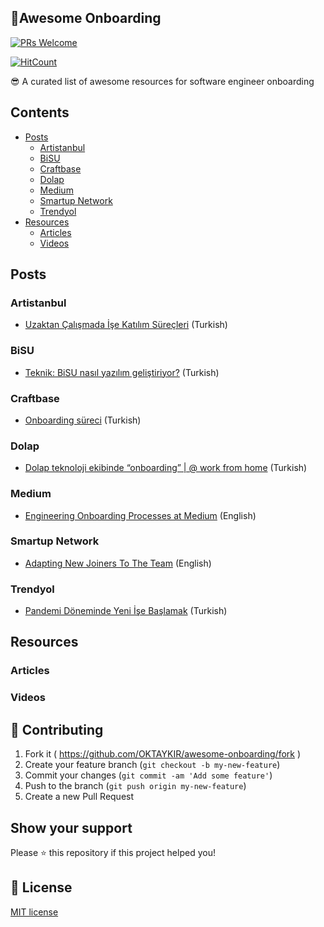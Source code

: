 ## 🚀Awesome Onboarding
[![PRs Welcome](https://img.shields.io/badge/PRs-welcome-brightgreen.svg)](#contributing)

[![HitCount](http://hits.dwyl.com/{OKTAYKIR}/awesome-onboarding.svg)](http://hits.dwyl.com/OKTAYKIR/awesome-onboarding)

😎 A curated list of awesome resources for software engineer onboarding

## Contents

* [Posts](#real-world)
  * [Artistanbul](#artistanbul)
  * [BiSU](#bisu)
  * [Craftbase](#craftbase)
  * [Dolap](#dolap)
  * [Medium](#medium)
  * [Smartup Network](#smartup-network)
  * [Trendyol](#trendyol)
* [Resources](#resources)
  * [Articles](#articles)
  * [Videos](#videos)
  
## Posts
### Artistanbul
* [Uzaktan Çalışmada İşe Katılım Süreçleri](https://www.artistanbul.io/blog/2020/11/27/uzaktan-calismada-ise-katilim-surecleri/) (Turkish)
### BiSU
* [Teknik: BiSU nasıl yazılım geliştiriyor?](https://www.uretimbandi.com/bisu-nasil-yazilim-gelistiriyor/) (Turkish)
### Craftbase
* [Onboarding süreci](https://twitter.com/hakanerdogan/status/1280925428325154817) (Turkish)
### Dolap
* [Dolap teknoloji ekibinde “onboarding” | @ work from home](https://medium.com/dolap-tech/dolap-teknoloji-ekibinde-onboarding-work-from-home-241b545fdab9) (Turkish)
### Medium
* [Engineering Onboarding Processes at Medium](https://medium.engineering/engineering-onboarding-processes-at-medium-368095116ac3) (English)
### Smartup Network
* [Adapting New Joiners To The Team](https://www.linkedin.com/pulse/adapting-new-joiners-team-umut-i%C5%9Fik/) (English)
### Trendyol
* [Pandemi Döneminde Yeni İşe Başlamak](https://medium.com/trendyol-tech/pandemi-d%C3%B6neminde-yeni-i%CC%87%C5%9Fe-ba%C5%9Flamak-64f0c4f1e541) (Turkish)

## Resources
### Articles
### Videos

## 🤝 Contributing
1. Fork it ( https://github.com/OKTAYKIR/awesome-onboarding/fork )
2. Create your feature branch (`git checkout -b my-new-feature`)
3. Commit your changes (`git commit -am 'Add some feature'`)
4. Push to the branch (`git push origin my-new-feature`)
5. Create a new Pull Request

## Show your support
Please ⭐️ this repository if this project helped you!

## 📝 License
[MIT license](http://www.opensource.org/licenses/Mit)
